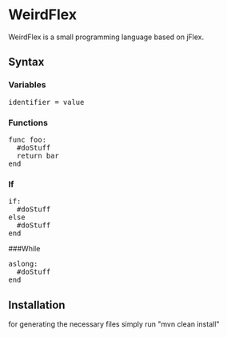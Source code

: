 # WeirdFlex
WeirdFlex is a small programming language based on jFlex.

## Syntax

### Variables
<pre>identifier = value</pre>

### Functions
<pre>func foo<a, b>:
  #doStuff
  return bar
end</pre>

### If
<pre>if<x == b>:
  #doStuff
else
  #doStuff
end</pre>

###While
<pre>aslong<x == y>:
  #doStuff
end</pre>

## Installation
for generating the necessary files simply run "mvn clean install"
